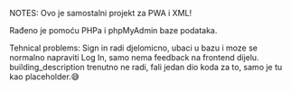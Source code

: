 NOTES:
Ovo je samostalni projekt za PWA i XML!

Rađeno je pomoću PHPa i phpMyAdmin baze podataka.

Tehnical problems:
Sign in radi djelomicno, ubaci u bazu i moze se normalno napraviti Log In, samo nema feedback na frontend dijelu.
building_description trenutno ne radi, fali jedan dio koda za to, samo je tu kao placeholder.😅

